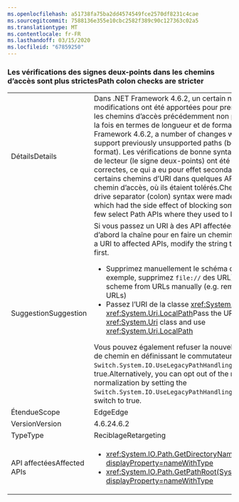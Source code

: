 ```yaml
---
ms.openlocfilehash: a51738fa75ba2dd4574549fce2570df8231c4cae
ms.sourcegitcommit: 7588136e355e10cbc2582f389c90c127363c02a5
ms.translationtype: MT
ms.contentlocale: fr-FR
ms.lasthandoff: 03/15/2020
ms.locfileid: "67859250"
---
```

### <a name="path-colon-checks-are-stricter"></a><span data-ttu-id="97393-101">Les vérifications des signes deux-points dans les chemins d’accès sont plus strictes</span><span class="sxs-lookup"><span data-stu-id="97393-101">Path colon checks are stricter</span></span>

|   |   |
|---|---|
|<span data-ttu-id="97393-102">Détails</span><span class="sxs-lookup"><span data-stu-id="97393-102">Details</span></span>|<span data-ttu-id="97393-103">Dans .NET Framework 4.6.2, un certain nombre de modifications ont été apportées pour prendre en charge les chemins d’accès précédemment non pris en charge (à la fois en termes de longueur et de format).</span><span class="sxs-lookup"><span data-stu-id="97393-103">In .NET Framework 4.6.2, a number of changes were made to support previously unsupported paths (both in length and format).</span></span> <span data-ttu-id="97393-104">Les vérifications de bonne syntaxe de séparateur de lecteur (le signe deux-points) ont été rendues plus correctes, ce qui a eu pour effet secondaire de bloquer certains chemins d’URI dans quelques API de sélection de chemin d’accès, où ils étaient tolérés.</span><span class="sxs-lookup"><span data-stu-id="97393-104">Checks for proper drive separator (colon) syntax were made more correct, which had the side effect of blocking some URI paths in a few select Path APIs where they used to be tolerated.</span></span>|
|<span data-ttu-id="97393-105">Suggestion</span><span class="sxs-lookup"><span data-stu-id="97393-105">Suggestion</span></span>|<span data-ttu-id="97393-106">Si vous passez un URI à des API affectées, modifiez d’abord la chaîne pour en faire un chemin valide.</span><span class="sxs-lookup"><span data-stu-id="97393-106">If passing a URI to affected APIs, modify the string to be a legal path first.</span></span><ul><li><span data-ttu-id="97393-107">Supprimez manuellement le schéma des URL (par exemple, supprimez <code>file://</code> des URL)</span><span class="sxs-lookup"><span data-stu-id="97393-107">Remove the scheme from URLs manually (e.g. remove <code>file://</code> from URLs)</span></span></li><li><span data-ttu-id="97393-108">Passez l’URI de la classe <xref:System.Uri> et utilisez <xref:System.Uri.LocalPath></span><span class="sxs-lookup"><span data-stu-id="97393-108">Pass the URI to the <xref:System.Uri> class and use <xref:System.Uri.LocalPath></span></span></li></ul><span data-ttu-id="97393-109">Vous pouvez également refuser la nouvelle normalisation de chemin en définissant le commutateur AppContext <code>Switch.System.IO.UseLegacyPathHandling</code> sur true.</span><span class="sxs-lookup"><span data-stu-id="97393-109">Alternatively, you can opt out of the new path normalization by setting the <code>Switch.System.IO.UseLegacyPathHandling</code> AppContext switch to true.</span></span>|
|<span data-ttu-id="97393-110">Étendue</span><span class="sxs-lookup"><span data-stu-id="97393-110">Scope</span></span>|<span data-ttu-id="97393-111">Edge</span><span class="sxs-lookup"><span data-stu-id="97393-111">Edge</span></span>|
|<span data-ttu-id="97393-112">Version</span><span class="sxs-lookup"><span data-stu-id="97393-112">Version</span></span>|<span data-ttu-id="97393-113">4.6.2</span><span class="sxs-lookup"><span data-stu-id="97393-113">4.6.2</span></span>|
|<span data-ttu-id="97393-114">Type</span><span class="sxs-lookup"><span data-stu-id="97393-114">Type</span></span>|<span data-ttu-id="97393-115">Reciblage</span><span class="sxs-lookup"><span data-stu-id="97393-115">Retargeting</span></span>|
|<span data-ttu-id="97393-116">API affectées</span><span class="sxs-lookup"><span data-stu-id="97393-116">Affected APIs</span></span>|<ul><li><xref:System.IO.Path.GetDirectoryName(System.String)?displayProperty=nameWithType></li><li><xref:System.IO.Path.GetPathRoot(System.String)?displayProperty=nameWithType></li></ul>|
